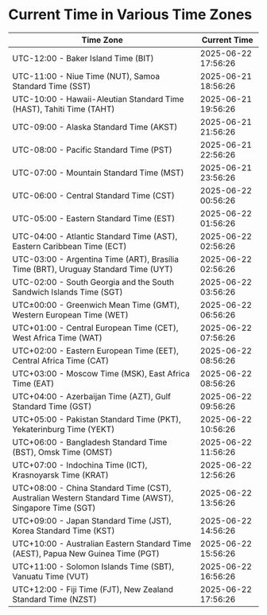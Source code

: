 # Current Time in Various Time Zones

| Time Zone | Current Time |
|-----------|--------------|
| UTC-12:00 - Baker Island Time (BIT) | 2025-06-22 17:56:26 |
| UTC-11:00 - Niue Time (NUT), Samoa Standard Time (SST) | 2025-06-21 18:56:26 |
| UTC-10:00 - Hawaii-Aleutian Standard Time (HAST), Tahiti Time (TAHT) | 2025-06-21 19:56:26 |
| UTC-09:00 - Alaska Standard Time (AKST) | 2025-06-21 21:56:26 |
| UTC-08:00 - Pacific Standard Time (PST) | 2025-06-21 22:56:26 |
| UTC-07:00 - Mountain Standard Time (MST) | 2025-06-21 23:56:26 |
| UTC-06:00 - Central Standard Time (CST) | 2025-06-22 00:56:26 |
| UTC-05:00 - Eastern Standard Time (EST) | 2025-06-22 01:56:26 |
| UTC-04:00 - Atlantic Standard Time (AST), Eastern Caribbean Time (ECT) | 2025-06-22 02:56:26 |
| UTC-03:00 - Argentina Time (ART), Brasília Time (BRT), Uruguay Standard Time (UYT) | 2025-06-22 02:56:26 |
| UTC-02:00 - South Georgia and the South Sandwich Islands Time (SGT) | 2025-06-22 03:56:26 |
| UTC±00:00 - Greenwich Mean Time (GMT), Western European Time (WET) | 2025-06-22 06:56:26 |
| UTC+01:00 - Central European Time (CET), West Africa Time (WAT) | 2025-06-22 07:56:26 |
| UTC+02:00 - Eastern European Time (EET), Central Africa Time (CAT) | 2025-06-22 08:56:26 |
| UTC+03:00 - Moscow Time (MSK), East Africa Time (EAT) | 2025-06-22 08:56:26 |
| UTC+04:00 - Azerbaijan Time (AZT), Gulf Standard Time (GST) | 2025-06-22 09:56:26 |
| UTC+05:00 - Pakistan Standard Time (PKT), Yekaterinburg Time (YEKT) | 2025-06-22 10:56:26 |
| UTC+06:00 - Bangladesh Standard Time (BST), Omsk Time (OMST) | 2025-06-22 11:56:26 |
| UTC+07:00 - Indochina Time (ICT), Krasnoyarsk Time (KRAT) | 2025-06-22 12:56:26 |
| UTC+08:00 - China Standard Time (CST), Australian Western Standard Time (AWST), Singapore Time (SGT) | 2025-06-22 13:56:26 |
| UTC+09:00 - Japan Standard Time (JST), Korea Standard Time (KST) | 2025-06-22 14:56:26 |
| UTC+10:00 - Australian Eastern Standard Time (AEST), Papua New Guinea Time (PGT) | 2025-06-22 15:56:26 |
| UTC+11:00 - Solomon Islands Time (SBT), Vanuatu Time (VUT) | 2025-06-22 16:56:26 |
| UTC+12:00 - Fiji Time (FJT), New Zealand Standard Time (NZST) | 2025-06-22 17:56:26 |
